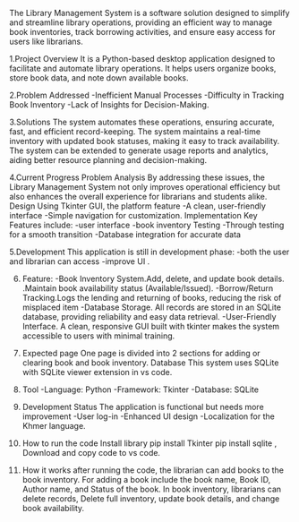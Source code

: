  The Library Management System is a software solution designed to simplify and streamline library operations, providing an efficient way to manage book inventories, track borrowing activities, and ensure easy access for users like librarians.

      
1.Project Overview
 It is a Python-based desktop application designed to facilitate and automate library operations. It helps users organize books, store book data, and note down available books. 

 
2.Problem Addressed
-Inefficient Manual Processes
-Difficulty in Tracking Book Inventory 
-Lack of Insights for Decision-Making.


3.Solutions
The system automates these operations, ensuring accurate, fast, and efficient record-keeping.
The system maintains a real-time inventory with updated book statuses, making it easy to track availability.
The system can be extended to generate usage reports and analytics, aiding better resource planning and decision-making. 



4.Current Progress
Problem Analysis By addressing these issues, the Library Management System not only improves operational efficiency but also enhances the overall experience for librarians and students alike.
Design Using Tkinter GUI, the platform feature
-A clean, user-friendly interface
-Simple navigation for customization.
Implementation Key Features include:
-user interface
-book inventory
Testing
-Through testing for a smooth transition
-Database integration for accurate data


5.Development
 This application is still in development phase:
 -both the user and librarian can access
 -improve UI .

 
6. Feature:
 -Book Inventory System.Add, delete, and update book details. .Maintain book availability status (Available/Issued).
 -Borrow/Return Tracking.Logs the lending and returning of books, reducing the risk of misplaced item
 -Database Storage. All records are stored in an SQLite database, providing reliability and easy data retrieval.
 -User-Friendly Interface. A clean, responsive GUI built with tkinter makes the system accessible to users with minimal training.


7. Expected
  page One page is divided into 2 sections for adding or clearing book and book inventory. Database This system uses SQLite with SQLite viewer extension in vs code.


8. Tool 
-Language: Python
-Framework: Tkinter 
-Database: SQLite


9.  Development Status 
The application is functional but needs more improvement
 -User log-in
-Enhanced UI design 
-Localization for the Khmer language.


10.  How to run the code
 Install library pip install Tkinter pip install sqlite , Download and copy code to vs code.


11. How it works after running the code, the librarian can add books to the book inventory. For adding a book include the book name, Book ID, Author name, and Status of the book. In book inventory, librarians can delete records, Delete full inventory, update book details, and change book availability.


